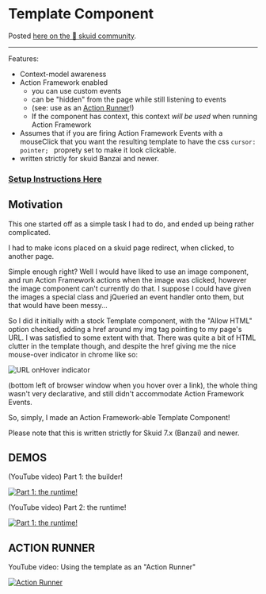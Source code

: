 # Template Component #

Posted [here on the :octopus: skuid community](https://community.skuid.com/skuid/topics/template-component-with-action-framework). 

----------
Features:
- Context-model awareness
- Action Framework enabled
	- you can use custom events
	- can be "hidden" from the page while still listening to events
	- (see: use as an [Action Runner](#action-runner)!)
	- If the component has context, this context *will be used* when running Action Framework
- Assumes that if you are firing Action Framework Events with a mouseClick that you want the resulting template to have the css `cursor: pointer; ` proprety set to make it look clickable.
- written strictly for skuid Banzai and newer. 

### [Setup Instructions Here](INSTALLATION.md) ###

## Motivation ##

This one started off as a simple task I had to do, and ended up being rather complicated.

I had to make icons placed on a skuid page redirect, when clicked, to another page.

Simple enough right? Well I would have liked to use an image component, and run Action Framework actions when the image was clicked, however the image component can't currently do that. I suppose I could have given the images a special class and jQueried an event handler onto them, but that would have been messy...

So I did it initially with a stock Template component, with the "Allow HTML" option checked, adding a href around my img tag pointing to my page's URL. I was satisfied to some extent with that. There was quite a bit of HTML clutter in the template though, and despite the href giving me the nice mouse-over indicator in chrome like so: 

![URL onHover indicator](https://d2r1vs3d9006ap.cloudfront.net/s3_images/1444731/RackMultipart20160705-100966-3xgmey-URL_Hover.jpg)

(bottom left of browser window when you hover over a link), the whole thing wasn't very declarative, and still didn't accommodate Action Framework Events.

So, simply, I made an Action Framework-able Template Component!

Please note that this is written strictly for Skuid 7.x (Banzai) and newer. 


## DEMOS ##

(YouTube video) Part 1: the builder!

[![Part 1: the runtime!](https://img.youtube.com/vi/r3XOb7GEnuQ/maxresdefault.jpg)](https://youtu.be/r3XOb7GEnuQ "Timer component - runtime demo!")

(YouTube video) Part 2: the runtime!

[![Part 1: the runtime!](https://img.youtube.com/vi/d6pzaAtZ04w/maxresdefault.jpg)](https://youtu.be/d6pzaAtZ04w "Timer component - builder demo!")


## ACTION RUNNER ##
YouTube video: Using the template as an "Action Runner"

[![Action Runner](https://img.youtube.com/vi/RhZLTzzXn6g/maxresdefault.jpg)](https://youtu.be/RhZLTzzXn6g "Another use for mB Template w/ Action Framework - Call Action Framework from anywhere on page!")